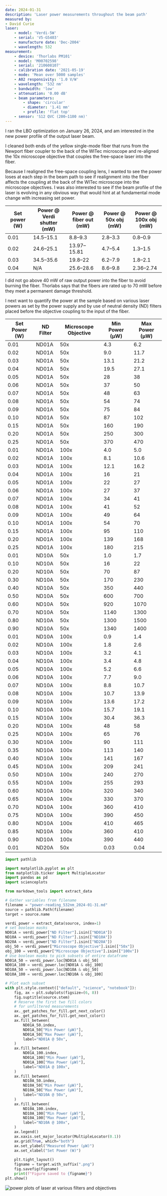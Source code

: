 ```yaml
---
date: 2024-01-31
description: 'Laser power measurements throughout the beam path'
measured by:
- David Curie
laser:
    - model: 'Verdi-5W'
    - serial: 'V5-G5403'
    - manufacture date: 'Dec-2004'
    - wavelength: 532
measurement:
    - device: 'Thorlabs PM101'
    - model: 'M00702598'
    - serial: '210608107'
    - calibration date: '2021-05-19'
    - mode: 'Mean over 5000 samples'
    - A02 responsivity: '1.0 V/W'
    - wavelength: '532 nm'
    - bandwidth: 'low'
    - attenuation: '0.00 dB'
    - beam parameters:
        - shape: 'circular'
        - diameter: '1.41 mm'
        - profile: 'flat top'
    - sensor: 'S12 QVC (200–1100 nm)'
---
```


I ran the LBO optimization on January 26, 2024, and am interested in the new
power profile of the output laser beam.

I cleaned both ends of the yellow single-mode fiber that runs from the Newport
fiber coupler to the back of the WITec microscope and re-aligned the 10x
microscope objective that couples the free-space laser into the fiber.

Because I realigned the free-space coupling lens, I wanted to see the power
loses at each step in the beam path to see if realignment into the fiber
affects the coupling at the back of the WITec microscope into the microscope
objectives. I was also interested to see if the beam profile of the laser is
evolving in any obvious way that would hint at at fundamental mode change with
increasing set power.

| Set power (W) | Power @ Verdi shutter (mW) | Power @ fiber out (mW) | Power @ 50x obj (mW) | Power @ 100x obj (mW) |
|---------------|----------------------------|------------------------|----------------------|-----------------------|
| 0.01          | 14.5–15.1                  | 8.8–9.3                | 2.8–3.3              | 0.8–0.9               |
| 0.02          | 24.6–25.1                  | 13.97–15.81            | 4.7–5.4              | 1.3–1.5               |
| 0.03          | 34.5–35.6                  | 19.8–22                | 6.2–7.9              | 1.8–2.1               |
| 0.04          | N/A                        | 25.6–28.6              | 8.6–9.8              | 2.36–2.74             |

I did not go above 40 mW of raw output power into the fiber to avoid burning
the fiber. Thorlabs says that the fibers are rated up to 70 mW before they meet
a permanent damage threshold.

I next want to quantify the power at the sample based on various laser powers
as set by the power supply and by use of neutral density (ND) filters placed
before the objective coupling to the input of the fiber.

| Set Power (W) | ND Filter | Microscope Objective | Min Power (µW) | Max Power (µW) |
|---------------|-----------|----------------------|----------------|----------------|
| 0.01          | ND01A     | 50x                  | 4.3            | 6.2            |
| 0.02          | ND01A     | 50x                  | 9.0            | 11.7           |
| 0.03          | ND01A     | 50x                  | 13.1           | 21.2           |
| 0.04          | ND01A     | 50x                  | 19.5           | 27.1           |
| 0.05          | ND01A     | 50x                  | 28             | 38             |
| 0.06          | ND01A     | 50x                  | 37             | 50             |
| 0.07          | ND01A     | 50x                  | 48             | 63             |
| 0.08          | ND01A     | 50x                  | 54             | 74             |
| 0.09          | ND01A     | 50x                  | 75             | 84             |
| 0.10          | ND01A     | 50x                  | 87             | 102            |
| 0.15          | ND01A     | 50x                  | 160            | 190            |
| 0.20          | ND01A     | 50x                  | 250            | 300            |
| 0.25          | ND01A     | 50x                  | 370            | 470            |
| 0.01          | ND01A     | 100x                 | 4.0            | 5.0            |
| 0.02          | ND01A     | 100x                 | 8.1            | 10.6           |
| 0.03          | ND01A     | 100x                 | 12.1           | 16.2           |
| 0.04          | ND01A     | 100x                 | 16             | 21             |
| 0.05          | ND01A     | 100x                 | 22             | 27             |
| 0.06          | ND01A     | 100x                 | 27             | 37             |
| 0.07          | ND01A     | 100x                 | 34             | 41             |
| 0.08          | ND01A     | 100x                 | 41             | 52             |
| 0.09          | ND01A     | 100x                 | 49             | 64             |
| 0.10          | ND01A     | 100x                 | 54             | 70             |
| 0.15          | ND01A     | 100x                 | 95             | 110            |
| 0.20          | ND01A     | 100x                 | 139            | 168            |
| 0.25          | ND01A     | 100x                 | 180            | 215            |
| 0.01          | ND10A     | 50x                  | 1.0            | 1.7            |
| 0.10          | ND10A     | 50x                  | 16             | 22             |
| 0.20          | ND10A     | 50x                  | 70             | 87             |
| 0.30          | ND10A     | 50x                  | 170            | 230            |
| 0.40          | ND10A     | 50x                  | 350            | 440            |
| 0.50          | ND10A     | 50x                  | 600            | 700            |
| 0.60          | ND10A     | 50x                  | 920            | 1070           |
| 0.70          | ND10A     | 50x                  | 1140           | 1300           |
| 0.80          | ND10A     | 50x                  | 1300           | 1500           |
| 0.90          | ND10A     | 50x                  | 1340           | 1400           |
| 0.01          | ND10A     | 100x                 | 0.9            | 1.4            |
| 0.02          | ND10A     | 100x                 | 1.8            | 2.6            |
| 0.03          | ND10A     | 100x                 | 3.2            | 4.1            |
| 0.04          | ND10A     | 100x                 | 3.4            | 4.8            |
| 0.05          | ND10A     | 100x                 | 5.2            | 6.6            |
| 0.06          | ND10A     | 100x                 | 7.7            | 9.0            |
| 0.07          | ND10A     | 100x                 | 8.8            | 10.7           |
| 0.08          | ND10A     | 100x                 | 10.7           | 13.9           |
| 0.09          | ND10A     | 100x                 | 13.6           | 17.2           |
| 0.10          | ND10A     | 100x                 | 15.7           | 19.1           |
| 0.15          | ND10A     | 100x                 | 30.4           | 36.3           |
| 0.20          | ND10A     | 100x                 | 48             | 58             |
| 0.25          | ND10A     | 100x                 | 65             | 76             |
| 0.30          | ND10A     | 100x                 | 90             | 111            |
| 0.35          | ND10A     | 100x                 | 113            | 140            |
| 0.40          | ND10A     | 100x                 | 141            | 167            |
| 0.45          | ND10A     | 100x                 | 209            | 241            |
| 0.50          | ND10A     | 100x                 | 240            | 270            |
| 0.55          | ND10A     | 100x                 | 255            | 293            |
| 0.60          | ND10A     | 100x                 | 320            | 340            |
| 0.65          | ND10A     | 100x                 | 330            | 370            |
| 0.70          | ND10A     | 100x                 | 360            | 410            |
| 0.75          | ND10A     | 100x                 | 390            | 450            |
| 0.80          | ND10A     | 100x                 | 410            | 465            |
| 0.85          | ND10A     | 100x                 | 360            | 410            |
| 0.90          | ND10A     | 100x                 | 390            | 440            |
| 0.01          | ND20A     | 50x                  | 0.03           | 0.04           |

```python
import pathlib

import matplotlib.pyplot as plt
from matplotlib.ticker import MultipleLocator
import pandas as pd
import scienceplots

from markdown_tools import extract_data

# Gather variables from filename
filename = "power-reading_532nm_2024-01-31.md"
source = pathlib.Path(filename)
target = source.name

verdi_power = extract_data(source, index=1)
# set boolean masks
ND01A = verdi_power["ND Filter"].isin(["ND01A"])
ND10A = verdi_power["ND Filter"].isin(["ND10A"])
ND20A = verdi_power["ND Filter"].isin(["ND20A"])
obj_50 = verdi_power["Microscope Objective"].isin(["50x"])
obj_100 = verdi_power["Microscope Objective"].isin(["100x"])
# Use boolean masks to pick subsets of entire dataframe
ND01A_50 = verdi_power.loc[ND01A & obj_50]
ND01A_100 = verdi_power.loc[ND01A & obj_100]
ND10A_50 = verdi_power.loc[ND10A & obj_50]
ND10A_100 = verdi_power.loc[ND10A & obj_100]

# Plot each subset
with plt.style.context(["default", "science", "notebook"]):
    fig, ax = plt.subplots(figsize=(6, 8))
    fig.suptitle(source.stem)
    # Reserve the first two fill colors
    # for unfiltered measurements
    ax._get_patches_for_fill.get_next_color()
    ax._get_patches_for_fill.get_next_color()
    ax.fill_between(
        ND01A_50.index,
        ND01A_50["Min Power (µW)"],
        ND01A_50["Max Power (µW)"],
        label="ND01A @ 50x",
    )
    ax.fill_between(
        ND01A_100.index,
        ND01A_100["Min Power (µW)"],
        ND01A_100["Max Power (µW)"],
        label="ND01A @ 100x",
    )
    ax.fill_between(
        ND10A_50.index,
        ND10A_50["Min Power (µW)"],
        ND10A_50["Max Power (µW)"],
        label="ND10A @ 50x",
    )
    ax.fill_between(
        ND10A_100.index,
        ND10A_100["Min Power (µW)"],
        ND10A_100["Max Power (µW)"],
        label="ND10A @ 100x",
    )
    ax.legend()
    ax.xaxis.set_major_locator(MultipleLocator(0.1))
    ax.grid(True, which="both")
    ax.set_ylabel("Measured Power (µW)")
    ax.set_xlabel("Set Power (W)")
    
    plt.tight_layout()
    figname = target.with_suffix(".png")
    fig.savefig(figname)
    print(f"Figure saved to {figname}")
plt.show()
```

![power plots of laser at various filters and objectives](power-reading_532nm_2024-01-31.png "Laser plots")
